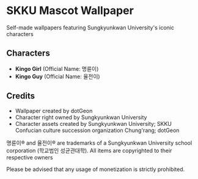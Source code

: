 # SKKU Mascot Wallpaper
Self-made wallpapers featuring Sungkyunkwan University's iconic characters

## Characters
- **Kingo Girl** (Official Name: 명륜이)
- **Kingo Guy** (Official Name: 율전이)

## Credits
- Wallpaper created by dotGeon
- Character right owned by Sungkyunkwan University
- Character assets created by Sungkyunkwan University; SKKU Confucian culture succession organization Chung'rang; dotGeon

명륜이® and 율전이® are trademarks of a Sungkyunkwan University school corporation (학교법인 성균관대학). All items are copyrighted to their respective owners

Please be advised that any usage of monetization is strictly prohibited.
